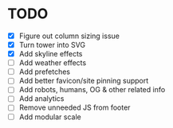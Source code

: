 # TODO

- [x] Figure out column sizing issue
- [x] Turn tower into SVG
- [x] Add skyline effects
- [ ] Add weather effects
- [ ] Add prefetches
- [ ] Add better favicon/site pinning support
- [ ] Add robots, humans, OG & other related info
- [ ] Add analytics
- [ ] Remove unneeded JS from footer
- [ ] Add modular scale
